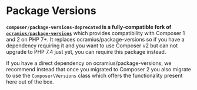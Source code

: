 # Package Versions

**`composer/package-versions-deprecated` is a fully-compatible fork of [`ocramius/package-versions`](https://github.com/Ocramius/PackageVersions)** which provides compatibility with Composer 1 and 2 on PHP 7+. It replaces ocramius/package-versions so if you have a dependency requiring it and you want to use Composer v2 but can not upgrade to PHP 7.4 just yet, you can require this package instead.

If you have a direct dependency on ocramius/package-versions, we recommend instead that once you migrated to Composer 2 you also migrate to use the `Composer\Versions` class which offers the functionality present here out of the box.
